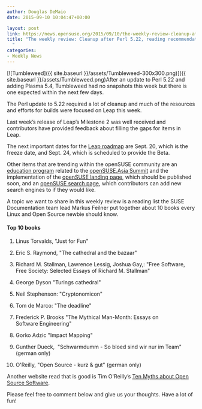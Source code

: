 ```yaml
---
author: Douglas DeMaio
date: 2015-09-10 10:04:47+00:00

layout: post
link: https://news.opensuse.org/2015/09/10/the-weekly-review-cleanup-after-perl-5-22-reading-recommendations/
title: "The weekly review: Cleanup after Perl 5.22, reading recommendations\
  "
categories:
- Weekly News
---
```

[![Tumbleweed]({{ site.baseurl }}/assets/Tumbleweed-300x300.png)]({{ site.baseurl }}/assets/Tumbleweed.png)After an update to Perl 5.22 and adding Plasma 5.4, Tumbleweed had no snapshots this week but there is one expected within the next few days. 

The Perl update to 5.22 required a lot of cleanup and much of the resources and efforts for builds were focused on Leap this week.

Last week’s release of Leap’s Milestone 2 was well received and contributors have provided feedback about filling the gaps for items in Leap.

The next important dates for the [Leap roadmap](https://en.opensuse.org/openSUSE:Roadmap) are Sept. 20, which is the freeze date, and Sept. 24, which is scheduled to provide the Beta.

Other items that are trending within the openSUSE community are an [education program](https://news.opensuse.org/2015/09/08/opensuse-asia-summit-expands-with-study-area/) related to the [openSUSE.Asia Summit](https://events.opensuse.org/conference/summitasia15) and the implementation of the [openSUSE landing page](http://cyntss.github.io/opensuse-landing-page/), which should be published soon, and an [openSUSE search page](http://opensuse.github.io/searchPage/), which contributors can add new search engines to if they would like.

A topic we want to share in this weekly review is a reading list the SUSE Documentation team lead Markus Feilner put together about 10 books every Linux and Open Source newbie should know.


#### Top 10 books





	
  1. Linus Torvalds, "Just for Fun"

	
  2. Eric S. Raymond, "The cathedral and the bazaar"

	
  3. Richard M. Stallman, Lawrence Lessig, Joshua Gay,: "Free Software, Free Society: Selected Essays of Richard M. Stallman"

	
  4. George Dyson "Turings cathedral"

	
  5. Neil Stephenson: "Cryptonomicon"

	
  6. Tom de Marco: "The deadline"

	
  7. Frederick P. Brooks "The Mythical Man-Month: Essays on Software Engineering"

	
  8. Gorko Adzic "Impact Mapping"

	
  9. Gunther Dueck,  "Schwarmdumm - So bloed sind wir nur im Team" (german only)

	
  10. O'Reilly, "Open Source - kurz & gut" (german only)


Another website read that is good is Tim O'Reilly’s [Ten Myths about Open Source Software](http://www.oreilly.de/opensource/os_artikel/myths_1199.html).

Please feel free to comment below and give us your thoughts. Have a lot of fun!		
